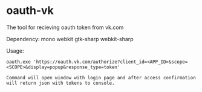 oauth-vk
========

The tool for recieving oauth token from vk.com

Dependency:
	mono
	webkit
	gtk-sharp
	webkit-sharp


Usage:

	oauth.exe 'https://oauth.vk.com/authorize?client_id=<APP_ID>&scope=<SCOPE>&display=popup&response_type=token'

	Command will open window with login page and after access confirmation will return json with tokens to console.